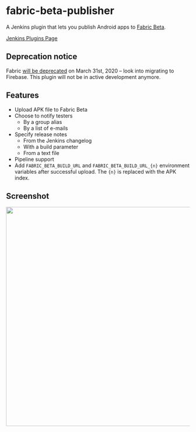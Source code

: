 # fabric-beta-publisher
A Jenkins plugin that lets you publish Android apps to [Fabric Beta](https://docs.fabric.io/android/beta/overview.html).

[Jenkins Plugins Page](https://plugins.jenkins.io/fabric-beta-publisher)

## Deprecation notice
Fabric [will be deprecated](https://get.fabric.io/roadmap) on March 31st, 2020 – look into migrating to Firebase. This plugin will not be in active development anymore.

## Features

* Upload APK file to Fabric Beta
* Choose to notify testers
  * By a group alias
  * By a list of e-mails
* Specify release notes
  * From the Jenkins changelog
  * With a build parameter
  * From a text file
* Pipeline support
* Add `FABRIC_BETA_BUILD_URL` and `FABRIC_BETA_BUILD_URL_{n}` environment variables after successful upload. The `{n}` is replaced with the APK index.

## Screenshot

<img width="600px" src="http://i.imgur.com/ladnLhk.png"/>
